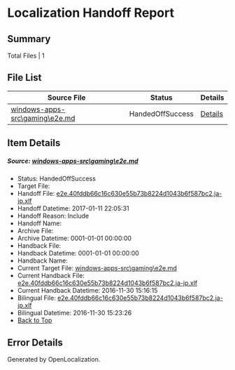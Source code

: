 # <a name='report-top'></a> Localization Handoff Report

## Summary
 Total Files | 1

## File List
 Source File | Status | Details 
 ----------- | ------ | ------- 
 [windows-apps-src\gaming\e2e.md](https://cpubwin.visualstudio.com/windows-uwp/_git/windows-uwp/commit/4af66ceeb617abdb4dfa157854c788831d51138a?path=windows-apps-src%2Fgaming%2Fe2e.md&_a=contents) | HandedOffSuccess | [Details](#53818d16232fbe31b467b12fbb66496f85fbeb943517)

## Item Details
##### <a name='53818d16232fbe31b467b12fbb66496f85fbeb943517'></a> Source: [windows-apps-src\gaming\e2e.md](https://cpubwin.visualstudio.com/windows-uwp/_git/windows-uwp/commit/4af66ceeb617abdb4dfa157854c788831d51138a?path=windows-apps-src%2Fgaming%2Fe2e.md&_a=contents)
* Status: HandedOffSuccess
* Target File: 
* Handoff File: [e2e.40fddb66c16c630e55b73b8224d1043b6f587bc2.ja-jp.xlf](https://cpubwin.visualstudio.com/windows-uwp/_git/WDCLib.handoff/commit/9bc7518afb60c7f5f5a4b28377350c2827cf87d3?path=ol-handoff%2Fcpubwin%2Fwindows-uwp.ja-jp%2Fmaster%2Fe2e.40fddb66c16c630e55b73b8224d1043b6f587bc2.ja-jp.xlf&_a=contents)
* Handoff Datetime: 2017-01-11 22:05:31
* Handoff Reason: Include
* Handoff Name: 
* Archive File: 
* Archive Datetime: 0001-01-01 00:00:00
* Handback File: 
* Handback Datetime: 0001-01-01 00:00:00
* Handback Name: 
* Current Target File: [windows-apps-src\gaming\e2e.md](https://cpubwin.visualstudio.com/windows-uwp/_git/windows-uwp.ja-jp/commit/94b4321bb5dd263955ca2211a312bbd0b2b4b105?path=windows-apps-src%2Fgaming%2Fe2e.md&_a=contents)
* Current Handback File: [e2e.40fddb66c16c630e55b73b8224d1043b6f587bc2.ja-jp.xlf](https://cpubwin.visualstudio.com/windows-uwp/_git/WDCLib.handback/commit/1aa649d9aea9534cd7eb0453080e5e7830e9b3fa?path=ol-handback%2Fcpubwin%2Fwindows-uwp.ja-jp%2Fmaster%2Fe2e.40fddb66c16c630e55b73b8224d1043b6f587bc2.ja-jp.xlf&_a=contents)
* Current Handback Datetime: 2016-11-30 15:16:15
* Bilingual File: [e2e.40fddb66c16c630e55b73b8224d1043b6f587bc2.ja-jp.xlf](https://cpubwin.visualstudio.com/windows-uwp/_git/WDCLib.handback/commit/1aa649d9aea9534cd7eb0453080e5e7830e9b3fa?path=ol-handback%2Fcpubwin%2Fwindows-uwp.ja-jp%2Fmaster%2Fe2e.40fddb66c16c630e55b73b8224d1043b6f587bc2.ja-jp.xlf&_a=contents)
* Bilingual Datetime: 2016-11-30 15:23:26
* [Back to Top](#report-top)


## Error Details

Generated by OpenLocalization.
